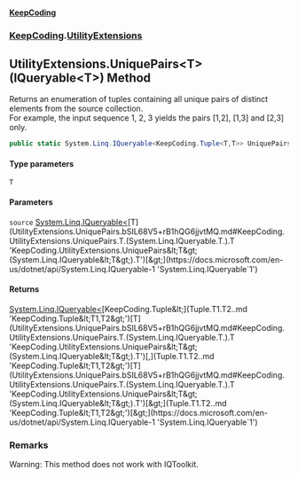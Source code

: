 #### [KeepCoding](index.md 'index')
### [KeepCoding](KeepCoding.md 'KeepCoding').[UtilityExtensions](UtilityExtensions.md 'KeepCoding.UtilityExtensions')
## UtilityExtensions.UniquePairs&lt;T&gt;(IQueryable&lt;T&gt;) Method
Returns an enumeration of tuples containing all unique pairs of distinct elements from the source collection.  
For example, the input sequence 1, 2, 3 yields the pairs [1,2], [1,3] and [2,3] only.  
```csharp
public static System.Linq.IQueryable<KeepCoding.Tuple<T,T>> UniquePairs<T>(this System.Linq.IQueryable<T> source);
```
#### Type parameters
<a name='KeepCoding.UtilityExtensions.UniquePairs.T.(System.Linq.IQueryable.T.).T'></a>
`T`  
  
#### Parameters
<a name='KeepCoding.UtilityExtensions.UniquePairs.T.(System.Linq.IQueryable.T.).source'></a>
`source` [System.Linq.IQueryable&lt;](https://docs.microsoft.com/en-us/dotnet/api/System.Linq.IQueryable-1 'System.Linq.IQueryable`1')[T](UtilityExtensions.UniquePairs.bSIL68V5+rB1hQG6jjvtMQ.md#KeepCoding.UtilityExtensions.UniquePairs.T.(System.Linq.IQueryable.T.).T 'KeepCoding.UtilityExtensions.UniquePairs&lt;T&gt;(System.Linq.IQueryable&lt;T&gt;).T')[&gt;](https://docs.microsoft.com/en-us/dotnet/api/System.Linq.IQueryable-1 'System.Linq.IQueryable`1')  
  
#### Returns
[System.Linq.IQueryable&lt;](https://docs.microsoft.com/en-us/dotnet/api/System.Linq.IQueryable-1 'System.Linq.IQueryable`1')[KeepCoding.Tuple&lt;](Tuple.T1.T2..md 'KeepCoding.Tuple&lt;T1,T2&gt;')[T](UtilityExtensions.UniquePairs.bSIL68V5+rB1hQG6jjvtMQ.md#KeepCoding.UtilityExtensions.UniquePairs.T.(System.Linq.IQueryable.T.).T 'KeepCoding.UtilityExtensions.UniquePairs&lt;T&gt;(System.Linq.IQueryable&lt;T&gt;).T')[,](Tuple.T1.T2..md 'KeepCoding.Tuple&lt;T1,T2&gt;')[T](UtilityExtensions.UniquePairs.bSIL68V5+rB1hQG6jjvtMQ.md#KeepCoding.UtilityExtensions.UniquePairs.T.(System.Linq.IQueryable.T.).T 'KeepCoding.UtilityExtensions.UniquePairs&lt;T&gt;(System.Linq.IQueryable&lt;T&gt;).T')[&gt;](Tuple.T1.T2..md 'KeepCoding.Tuple&lt;T1,T2&gt;')[&gt;](https://docs.microsoft.com/en-us/dotnet/api/System.Linq.IQueryable-1 'System.Linq.IQueryable`1')  
### Remarks
Warning: This method does not work with IQToolkit.
